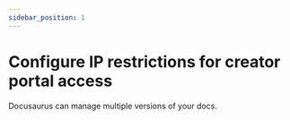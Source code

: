 ```yaml
---
sidebar_position: 1
---
```


# Configure IP restrictions for creator portal access

Docusaurus can manage multiple versions of your docs.